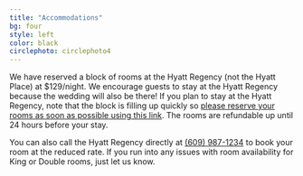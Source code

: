 ```yaml
---
title: "Accommodations"
bg: four
style: left
color: black
circlephoto: circlephoto4
---
```

We have reserved a block of rooms at the Hyatt Regency (not the Hyatt Place) at $129/night. We encourage guests to stay at the Hyatt Regency because the wedding will also be there! If you plan to stay at the Hyatt Regency, note that the block is filling up quickly so [please reserve your rooms as soon as possible using this link](https://aws.passkey.com/go/kaufmannathanson). The rooms are refundable up until 24 hours before your stay.

You can also call the Hyatt Regency directly at <a href="tel:609-987-1234">(609) 987-1234</a> to book your room at the reduced rate. If you run into any issues with room availability for King or Double rooms, just let us know.
